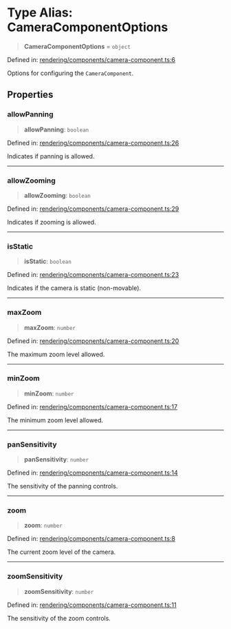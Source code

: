 # Type Alias: CameraComponentOptions

> **CameraComponentOptions** = `object`

Defined in: [rendering/components/camera-component.ts:6](https://github.com/Forge-Game-Engine/Forge/blob/7b95769650b59c5ba12aa490e41717344ca6bf1e/src/rendering/components/camera-component.ts#L6)

Options for configuring the `CameraComponent`.

## Properties

### allowPanning

> **allowPanning**: `boolean`

Defined in: [rendering/components/camera-component.ts:26](https://github.com/Forge-Game-Engine/Forge/blob/7b95769650b59c5ba12aa490e41717344ca6bf1e/src/rendering/components/camera-component.ts#L26)

Indicates if panning is allowed.

***

### allowZooming

> **allowZooming**: `boolean`

Defined in: [rendering/components/camera-component.ts:29](https://github.com/Forge-Game-Engine/Forge/blob/7b95769650b59c5ba12aa490e41717344ca6bf1e/src/rendering/components/camera-component.ts#L29)

Indicates if zooming is allowed.

***

### isStatic

> **isStatic**: `boolean`

Defined in: [rendering/components/camera-component.ts:23](https://github.com/Forge-Game-Engine/Forge/blob/7b95769650b59c5ba12aa490e41717344ca6bf1e/src/rendering/components/camera-component.ts#L23)

Indicates if the camera is static (non-movable).

***

### maxZoom

> **maxZoom**: `number`

Defined in: [rendering/components/camera-component.ts:20](https://github.com/Forge-Game-Engine/Forge/blob/7b95769650b59c5ba12aa490e41717344ca6bf1e/src/rendering/components/camera-component.ts#L20)

The maximum zoom level allowed.

***

### minZoom

> **minZoom**: `number`

Defined in: [rendering/components/camera-component.ts:17](https://github.com/Forge-Game-Engine/Forge/blob/7b95769650b59c5ba12aa490e41717344ca6bf1e/src/rendering/components/camera-component.ts#L17)

The minimum zoom level allowed.

***

### panSensitivity

> **panSensitivity**: `number`

Defined in: [rendering/components/camera-component.ts:14](https://github.com/Forge-Game-Engine/Forge/blob/7b95769650b59c5ba12aa490e41717344ca6bf1e/src/rendering/components/camera-component.ts#L14)

The sensitivity of the panning controls.

***

### zoom

> **zoom**: `number`

Defined in: [rendering/components/camera-component.ts:8](https://github.com/Forge-Game-Engine/Forge/blob/7b95769650b59c5ba12aa490e41717344ca6bf1e/src/rendering/components/camera-component.ts#L8)

The current zoom level of the camera.

***

### zoomSensitivity

> **zoomSensitivity**: `number`

Defined in: [rendering/components/camera-component.ts:11](https://github.com/Forge-Game-Engine/Forge/blob/7b95769650b59c5ba12aa490e41717344ca6bf1e/src/rendering/components/camera-component.ts#L11)

The sensitivity of the zoom controls.
